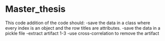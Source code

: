 # Master_thesis
This code addition of the code should:
-save the data in a class where every index is an object and the row titles are attributes.
-save the data in a pickle file
-extract artifact 1-3
-use cross-correlation to remove the artifact
